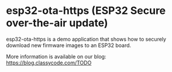 # esp32-ota-https (ESP32 Secure over-the-air update)

esp32-ota-https is a demo application that shows how to securely download new firmware images to an ESP32 board. 

More information is available on our blog: https://blog.classycode.com/TODO
